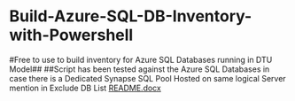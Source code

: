 # Build-Azure-SQL-DB-Inventory-with-Powershell
#Free to use to build inventory for Azure SQL Databases running in DTU Model##
##Script has been tested against the Azure SQL Databases in case there is a Dedicated Synapse SQL Pool Hosted on same logical Server mention in Exclude DB List
[README.docx](https://github.com/SharmaRakeshPFE/Build-Azure-SQL-DB-Inventory-with-Powershell/files/7527501/README.docx)
